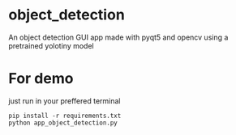 # object_detection
An object detection GUI app made with pyqt5 and opencv using a pretrained yolotiny model


# For demo

just run in your preffered terminal

```
pip install -r requirements.txt
python app_object_detection.py
```
